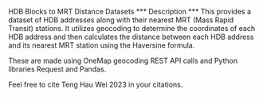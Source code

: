 HDB Blocks to MRT Distance Datasets
*** Description ***
This provides a dataset of HDB addresses along with their nearest MRT (Mass Rapid Transit) stations. 
It utilizes geocoding to determine the coordinates of each HDB address and 
then calculates the distance between each HDB address and its nearest MRT station 
using the Haversine formula.

These are made using OneMap geocoding REST API calls and Python libraries Request and Pandas.

Feel free to cite Teng Hau Wei 2023 in your citations. 

